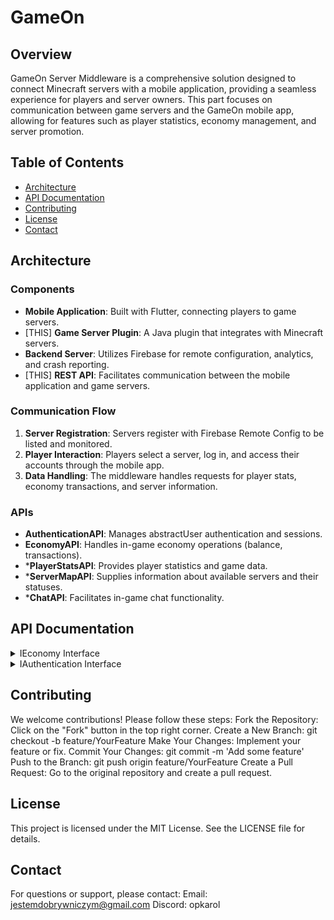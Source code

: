 # GameOn 

## Overview
GameOn Server Middleware is a comprehensive solution designed to connect Minecraft servers with a mobile application, providing a seamless experience for players and server owners. This part focuses on communication between game servers and the GameOn mobile app, allowing for features such as player statistics, economy management, and server promotion.

## Table of Contents
- [Architecture](#architecture)
- [API Documentation](#api-documentation)
- [Contributing](#contributing)
- [License](#license)
- [Contact](#contact)

## Architecture

### Components
- **Mobile Application**: Built with Flutter, connecting players to game servers.
- [THIS] **Game Server Plugin**: A Java plugin that integrates with Minecraft servers.
- **Backend Server**: Utilizes Firebase for remote configuration, analytics, and crash reporting.
- [THIS] **REST API**: Facilitates communication between the mobile application and game servers.

### Communication Flow
1. **Server Registration**: Servers register with Firebase Remote Config to be listed and monitored.
2. **Player Interaction**: Players select a server, log in, and access their accounts through the mobile app.
3. **Data Handling**: The middleware handles requests for player stats, economy transactions, and server information.

### APIs
- **AuthenticationAPI**: Manages abstractUser authentication and sessions.
- **EconomyAPI**: Handles in-game economy operations (balance, transactions).
- ***PlayerStatsAPI**: Provides player statistics and game data.
- ***ServerMapAPI**: Supplies information about available servers and their statuses.
- ***ChatAPI**: Facilitates in-game chat functionality.
## API Documentation

<details>
<summary>IEconomy Interface</summary>

```java
public interface IEconomy extends IExtension {
    /**
     * Retrieves the balance of the specified abstractUser.
     *
     * @param userId The UserId of the abstractUser whose balance is to be retrieved.
     * @return The balance of the abstractUser as a double.
     */
    double getBalance(UserId userId);

    /**
     * Checks if the specified abstractUser has a sufficient balance for a given amount.
     *
     * @param userId The UserId of the abstractUser whose balance is to be checked.
     * @param amount The amount to check against the abstractUser's balance.
     * @return True if the abstractUser has sufficient balance, false otherwise.
     */
    boolean hasSufficientBalance(UserId userId, double amount);

    /**
     * Withdraws a specified amount from the abstractUser's balance.
     *
     * @param userId The UserId of the abstractUser from whose account the amount will be withdrawn.
     * @param amount The amount to withdraw.
     */
    void withdraw(UserId userId, double amount);

    /**
     * Deposits a specified amount into the abstractUser's balance.
     *
     * @param userId The UserId of the abstractUser to whom the amount will be deposited.
     * @param amount The amount to deposit.
     */
    void deposit(UserId userId, double amount);

    /**
     * Transfers a specified amount from one abstractUser to another.
     *
     * @param fromUserId The UserId of the abstractUser from whom the amount will be transferred.
     * @param toUserId The UserId of the abstractUser to whom the amount will be transferred.
     * @param amount The amount to transfer.
     */
    void transfer(UserId fromUserId, UserId toUserId, double amount);

    /**
     * Sets the balance of the specified abstractUser to a given amount.
     *
     * @param userId The UserId of the abstractUser whose balance will be set.
     * @param amount The new balance to set for the abstractUser.
     */
    void setBalance(UserId userId, double amount);

    /**
     * Retrieves a map of all abstractUser balances.
     *
     * @return A map where the key is the UserId and the value is the abstractUser's balance.
     */
    Map<UserId, Double> getAllUserBalances();
}
```
</details> <details> <summary>IAuthentication Interface</summary>

```java
public interface IAuthentication extends IExtension {

    /**
     * Authenticates a abstractUser based on their UserId.
     *
     * @param userId The UserId of the abstractUser to authenticate.
     * @return A token representing the authenticated abstractUser session.
     */
    String authenticate(UserId userId);

    /**
     * Validates a given authentication token.
     *
     * @param token The token to validate.
     * @return True if the token is valid, false otherwise.
     */
    boolean validateToken(String token);

    /**
     * Retrieves the UserId associated with a given authentication token.
     *
     * @param token The token from which to extract the UserId.
     * @return The UserId associated with the token, or null if the token is invalid.
     */
    UserId getUserFromToken(String token);
}
```
</details> 

## Contributing
We welcome contributions! Please follow these steps:
Fork the Repository: Click on the "Fork" button in the top right corner.
Create a New Branch: git checkout -b feature/YourFeature
Make Your Changes: Implement your feature or fix.
Commit Your Changes: git commit -m 'Add some feature'
Push to the Branch: git push origin feature/YourFeature
Create a Pull Request: Go to the original repository and create a pull request.

## License
This project is licensed under the MIT License. See the LICENSE file for details.

## Contact
For questions or support, please contact:
Email: jestemdobrywniczym@gmail.com
Discord: opkarol

